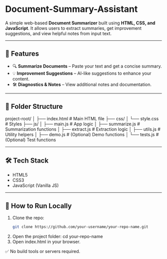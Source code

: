 # Document-Summary-Assistant

A simple web-based **Document Summarizer** built using **HTML, CSS, and JavaScript**. It allows users to extract summaries, get improvement suggestions, and view helpful notes from input text.

---

## 🚀 Features

- 🔍 **Summarize Documents** – Paste your text and get a concise summary.
- 💡 **Improvement Suggestions** – AI-like suggestions to enhance your content.
- 🛠 **Diagnostics & Notes** – View additional notes and documentation.

---

## 📁 Folder Structure
project-root/
│
├── index.html # Main HTML file
├── css/
│ └── style.css # Styles
├── js/
│ ├── main.js # App logic
│ ├── summarize.js # Summarization functions
│ ├── extract.js # Extraction logic
│ ├── utils.js # Utility helpers
│ ├── demo.js # (Optional) Demo functions
│ └── tests.js # (Optional) Test functions


---

## 🛠 Tech Stack

- HTML5
- CSS3
- JavaScript (Vanilla JS)

---

## 🧪 How to Run Locally

1. Clone the repo:
   ```bash
   git clone https://github.com/your-username/your-repo-name.git
2. Open the project folder:
   cd your-repo-name
3. Open index.html in your browser.

✅ No build tools or servers required.


